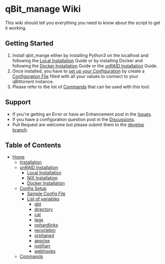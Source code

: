 # qBit_manage Wiki
This wiki should tell you everything you need to know about the script to get it working.

## Getting Started
1. Install qbit_mange either by installing Python3 on the localhost and following the [Local Installation](https://github.com/StuffAnThings/qbit_manage/wiki/Local-Installations) Guide or by installing Docker and following the [Docker Installation](https://github.com/StuffAnThings/qbit_manage/wiki/Docker-Installation) Guide or the [unRAID Installation](https://github.com/StuffAnThings/qbit_manage/wiki/Unraid-Installation) Guide.<br>
2. Once installed, you have to [set up your Configuration](https://github.com/StuffAnThings/qbit_manage/wiki/Config-Setup) by create a [Configuration File](https://github.com/StuffAnThings/qbit_manage/blob/master/config/config.yml.sample) filled with all your values to connect to your qBittorrent instance. 
3. Please refer to the list of [Commands](https://github.com/StuffAnThings/qbit_manage/wiki/Commands) that can be used with this tool.

## Support
* If you're getting an Error or have an Enhancement post in the [Issues](https://github.com/StuffAnThings/qbit_manage/issues/new).
* If you have a configuration question post in the [Discussions](https://github.com/StuffAnThings/qbit_manage/discussions/new).
* Pull Request are welcome but please submit them to the [develop branch](https://github.com/StuffAnThings/qbit_manage/tree/develop).



## Table of Contents
- [Home](Home)
    - [Installation](Installation)
    - [unRAID Installation](Unraid-Installation)
        - [Local Installation](Local-Installations)
        - [NIX Installation](Nix-Installation)
        - [Docker Installation](Docker-Installation)
    - [Config Setup](Config-Setup)
        - [Sample Config File](Config-Setup#config-file)
        - [List of variables](Config-Setup#list-of-variables)
          - [qbt](Config-Setup#qbt)
          - [directory](Config-Setup#directory)
          - [cat](Config-Setup#cat)
          - [tags](Config-Setup#tags)
          - [nohardlinks](Config-Setup#nohardlinks)
          - [recyclebin](Config-Setup#recyclebin)
          - [orphaned](Config-Setup#orphaned)
          - [apprise](Config-Setup#apprise)
          - [notifiarr](Config-Setup#notifiarr)
          - [webhooks](Config-Setup#webhooks)
    - [Commands](Commands)